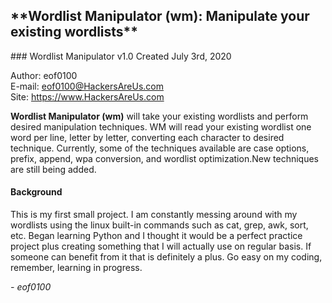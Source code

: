 <h2> **Wordlist Manipulator (wm): Manipulate your existing wordlists**</h2>
### Wordlist Manipulator v1.0 Created July 3rd, 2020</br>


Author: eof0100</br>
E-mail: eof0100@HackersAreUs.com </br>
Site:   https://www.HackersAreUs.com </br>

<p>
<b>Wordlist Manipulator (wm)</b> will take your existing wordlists and perform
desired manipulation techniques. WM will read your existing wordlist one
word per line, letter by letter, converting each character to desired technique.
Currently, some of the techniques available are case options, prefix, append, 
wpa conversion, and wordlist optimization.New techniques are still being added.
</p>

<h4>Background</h4>
<p>This is my first small project. I am constantly messing around with my wordlists
using the linux built-in commands such as cat, grep, awk, sort, etc. Began learning 
Python and I thought it would be a perfect practice project plus creating something
that I will actually use on regular basis. If someone can benefit from it that is
definitely a plus. Go easy on my coding, remember, learning in progress.<br>

<i>- eof0100</i> 

